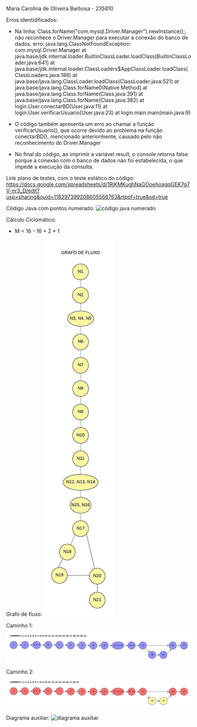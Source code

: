Maria Carolina de Oliveira Barbosa - 235810

Erros identidificados:

-   Na linha: Class.forName("com.mysql.Driver.Manager").newInstance();, não reconhece o Driver.Manager para executar a conexão do banco de dados.
    erro: java.lang.ClassNotFoundException: com.mysql.Driver.Manager
    at java.base/jdk.internal.loader.BuiltinClassLoader.loadClass(BuiltinClassLoader.java:641)
    at java.base/jdk.internal.loader.ClassLoaders$AppClassLoader.loadClass(ClassLoaders.java:188)
    at java.base/java.lang.ClassLoader.loadClass(ClassLoader.java:521)
    at java.base/java.lang.Class.forName0(Native Method)
    at java.base/java.lang.Class.forName(Class.java:391)
    at java.base/java.lang.Class.forName(Class.java:382)
    at login.User.conectarBD(User.java:11)
    at login.User.verificarUsuario(User.java:23)
    at login.main.main(main.java:9)

-   O código também apresenta um erro ao chamar a função verificarUsuario(), que ocorre devido ao problema na função conectarBD(), mencionado anteriormente, causado pelo não reconhecimento do Driver.Manager
-   No final do código, ao imprimir a variável result, o console retorna false porque a conexão com o banco de dados não foi estabelecida, o que impede a execução da consulta.

Link plano de testes, com o teste estático do código: https://docs.google.com/spreadsheets/d/1RjKMKughNaGOoehoagqGEK7g7V-nr3_D/edit?usp=sharing&ouid=118297399208605566763&rtpof=true&sd=true

Código Java com pontos numerado:
![código java numerado](./images/Código%20java%20numerado.jpg)

Cálculo Ciclomático:

-   M = 16 - 16 + 2 \* 1

Grafo de fluxo:
![caminho 2](./images/grafo%20de%20fluxo.jpeg)

Caminho 1:
![caminho 1](./images/caminho%201.jpeg)

Caminho 2:
![caminho 2](./images/caminho%202.jpeg)

Diagrama auxiliar:
![diagrama auxiliar](./images/af%20diagrama%20de%20atividades%20código%20java.jpeg)

